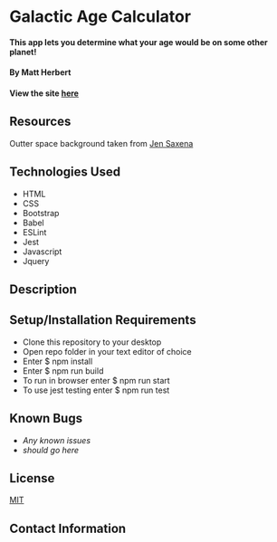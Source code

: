 # Galactic Age Calculator

#### This app lets you determine what your age would be on some other planet!

#### By Matt Herbert

#### View the site [here](https://matth5050.github.io/galactic-age-calculator/)

## Resources

Outter space background taken from [Jen Saxena](https://medium.com/@jensaxena/css-tutorial-animated-geometric-galaxy-background-ad3835c36ce1)

## Technologies Used

* HTML
* CSS
* Bootstrap
* Babel
* ESLint
* Jest
* Javascript
* Jquery

## Description

## Setup/Installation Requirements

* Clone this repository to your desktop
* Open repo folder in your text editor of choice
* Enter $ npm install
* Enter $ npm run build
* To run in browser enter $ npm run start
* To use jest testing enter $ npm run test

## Known Bugs

* _Any known issues_
* _should go here_

## License

[MIT](https://opensource.org/osd)

## Contact Information
